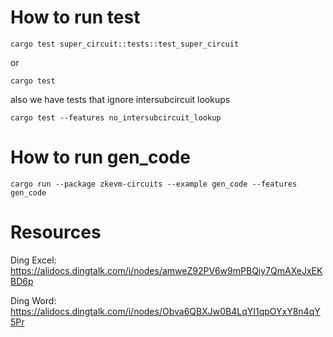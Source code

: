 # How to run test

```shell
cargo test super_circuit::tests::test_super_circuit
```

or 
```shell
cargo test
```

also we have tests that ignore intersubcircuit lookups

```shell
cargo test --features no_intersubcircuit_lookup
```

# How to run gen_code
```shell
cargo run --package zkevm-circuits --example gen_code --features gen_code
```

# Resources

Ding Excel:
https://alidocs.dingtalk.com/i/nodes/amweZ92PV6w9mPBQiy7QmAXeJxEKBD6p

Ding Word:
https://alidocs.dingtalk.com/i/nodes/Obva6QBXJw0B4LqYI1qpOYxY8n4qY5Pr